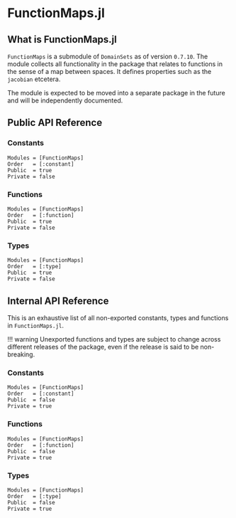 # FunctionMaps.jl

## What is FunctionMaps.jl

`FunctionMaps` is a submodule of `DomainSets` as of version `0.7.10`. The
module collects all functionality in the package that relates to functions in
the sense of a map between spaces. It defines properties such as the `jacobian`
etcetera.

The module is expected to be moved into a separate package in the future and will
be independently documented.


## Public API Reference

### Constants

```@autodocs
Modules = [FunctionMaps]
Order   = [:constant]
Public  = true
Private = false
```

### Functions

```@autodocs
Modules = [FunctionMaps]
Order   = [:function]
Public  = true
Private = false
```

### Types

```@autodocs
Modules = [FunctionMaps]
Order   = [:type]
Public  = true
Private = false
```


## Internal API Reference

This is an exhaustive list of all non-exported constants, types and functions
in `FunctionMaps.jl`.

!!! warning
    Unexported functions and types are subject to change across different
    releases of the package, even if the release is said to be non-breaking.

### Constants

```@autodocs
Modules = [FunctionMaps]
Order   = [:constant]
Public  = false
Private = true
```

### Functions

```@autodocs
Modules = [FunctionMaps]
Order   = [:function]
Public  = false
Private = true
```

### Types

```@autodocs
Modules = [FunctionMaps]
Order   = [:type]
Public  = false
Private = true
```
